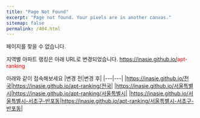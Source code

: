 ```yaml
---
title: "Page Not Found"
excerpt: "Page not found. Your pixels are in another canvas."
sitemap: false
permalink: /404.html
---
```


페이지를 찾을 수 없습니다.

지역별 아파트 랭킹은 아래 URL로 변경되었습니다.
https://inasie.github.io/<span style="color:red">apt-ranking</span>

아래와 같이 접속해보세요
|변경 전|변경 후|
|---|---|
|https://inasie.github.io/전국|https://inasie.github.io/apt-ranking/전국|
|https://inasie.github.io/서울특별시|https://inasie.github.io/apt-ranking/서울특별시|
|https://inasie.github.io/서울특별시-서초구-반포동|https://inasie.github.io/apt-ranking/서울특별시-서초구-반포동|

<script type="text/javascript">
  var GOOG_FIXURL_LANG = 'en';
  var GOOG_FIXURL_SITE = '{{ site.url }}'
</script>
<script type="text/javascript"
  src="//linkhelp.clients.google.com/tbproxy/lh/wm/fixurl.js">
</script>
